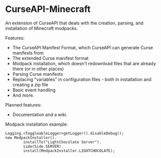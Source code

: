# CurseAPI-Minecraft
An extension of CurseAPI that deals with the creation, parsing, and installation of Minecraft modpacks.

Features:
* The CurseAPI Manifest Format, which CurseAPI can generate Curse manifests from
* The extended Curse manifest format
* Modpack installation, which doesn't redownload files that are already there (or in other places)
* Parsing Curse manifests
* Replacing "variables" in configuration files - both in installation and creating a zip file
* Basic event handling
* And more.

Planned features:
* Documentation and a wiki.

Modpack installation example:

	Logging.<ToggleableLogger>getLogger().disableDebug();
	new ModpackInstaller().
			installTo("LightChocolate Server").
			side(Side.SERVER).
			install(ModpackInstaller.LIGHTCHOCOLATE);
